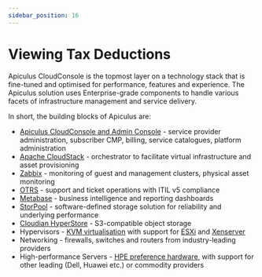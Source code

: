 ```yaml
---
sidebar_position: 16
---
```

# Viewing Tax Deductions

Apiculus CloudConsole is the topmost layer on a technology stack that is fine-tuned and optimised for performance, features and experience. The Apiculus solution uses Enterprise-grade components to handle various facets of infrastructure management and service delivery.

In short, the building blocks of Apiculus are:

- [Apiculus CloudConsole and Admin Console](https://apiculus.com/) - service provider administration, subscriber CMP, billing, service catalogues, platform administration
- [Apache CloudStack](https://cloudstack.apache.org/) - orchestrator to facilitate virtual infrastructure and asset provisioning
- [Zabbix](https://zabbix.com/) - monitoring of guest and management clusters, physical asset monitoring
- [OTRS](https://otrs.com/) - support and ticket operations with ITIL v5 compliance
- [Metabase](https://metabase.com/) - business intelligence and reporting dashboards
- [StorPool](https://storpool.com/) - software-defined storage solution for reliability and underlying performance
- [Cloudian HyperStore](https://cloudian.com/products/hyperstore/) - S3-compatible object storage
- Hypervisors - [KVM virtualisation](https://www.linux-kvm.org/page/Main_Page) with support for [ESXi](https://www.vmware.com/in/products/esxi-and-esx.html) and [Xenserver](https://www.citrix.com/products/citrix-hypervisor/)
- Networking - firewalls, switches and routers from industry-leading providers
- High-performance Servers - [HPE preference hardware](https://www.hpe.com/greenlake), with support for other leading (Dell, Huawei etc.) or commodity providers